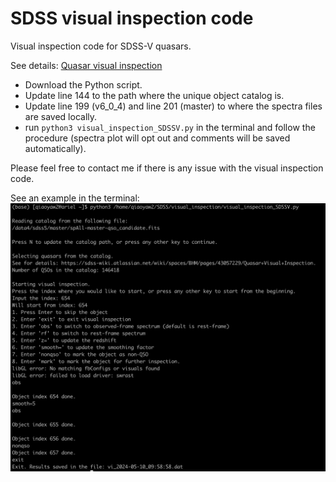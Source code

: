 # SDSS visual inspection code
Visual inspection code for SDSS-V quasars.

See details: [Quasar visual inspection](https://sdss-wiki.atlassian.net/wiki/spaces/BHM/pages/43057229/Quasar+Visual+Inspection)

- Download the Python script.
- Update line 144 to the path where the unique object catalog is.
- Update line 199 (v6_0_4) and line 201 (master) to where the spectra files are saved locally.
- run `python3 visual_inspection_SDSSV.py` in the terminal and follow the procedure (spectra plot will opt out and comments will be saved automatically).

Please feel free to contact me if there is any issue with the visual inspection code.

See an example in the terminal:
![Example screenshot](https://github.com/QiaoyaWu/SDSS_visual_inspection/blob/main/vi_example.png)
